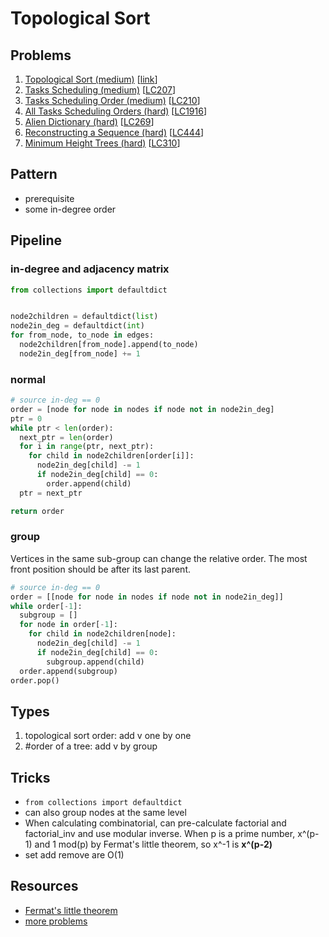 # Topological Sort

## Problems

1. [Topological Sort (medium)]()
[[link](https://www.geeksforgeeks.org/topological-sorting/)]
1. [Tasks Scheduling (medium)]()
[[LC207](https://leetcode.com/problems/course-schedule/)]
1. [Tasks Scheduling Order (medium)]()
[[LC210](https://leetcode.com/problems/course-schedule-ii/)]
1. [All Tasks Scheduling Orders (hard)]()
[[LC1916](https://leetcode.com/problems/count-ways-to-build-rooms-in-an-ant-colony/)]
1. [Alien Dictionary (hard)]()
[[LC269](https://leetcode.com/problems/alien-dictionary/)]
1. [Reconstructing a Sequence (hard)]()
[[LC444](https://leetcode.com/problems/sequence-reconstruction/)]
1. [Minimum Height Trees (hard)]()
[[LC310](https://leetcode.com/problems/minimum-height-trees/)]

## Pattern

- prerequisite
- some in-degree order  

## Pipeline

### in-degree and adjacency matrix
```python
from collections import defaultdict


node2children = defaultdict(list)
node2in_deg = defaultdict(int)
for from_node, to_node in edges:
  node2children[from_node].append(to_node)
  node2in_deg[from_node] += 1
```

### normal
```python
# source in-deg == 0
order = [node for node in nodes if node not in node2in_deg]
ptr = 0
while ptr < len(order):
  next_ptr = len(order)
  for i in range(ptr, next_ptr):
    for child in node2children[order[i]]:
      node2in_deg[child] -= 1
      if node2in_deg[child] == 0:
        order.append(child)
  ptr = next_ptr

return order
```

### group
Vertices in the same sub-group can change the relative order.
The most front position should be after its last parent.
```python
# source in-deg == 0
order = [[node for node in nodes if node not in node2in_deg]]
while order[-1]:
  subgroup = []
  for node in order[-1]:
    for child in node2children[node]:
      node2in_deg[child] -= 1
      if node2in_deg[child] == 0:
        subgroup.append(child)
  order.append(subgroup)
order.pop()
```

## Types

1. topological sort order: add v one by one
1. #order of a tree: add v by group

## Tricks

- `from collections import defaultdict`
- can also group nodes at the same level
- When calculating combinatorial, can pre-calculate factorial and factorial_inv and use modular inverse.
When p is a prime number, x^(p-1) and 1 mod(p) by Fermat's little theorem, so x^-1 is **x^(p-2)**
- set add remove are O(1)

## Resources

- [Fermat's little theorem](https://en.wikipedia.org/wiki/Fermat%27s_little_theorem)
- [more problems](https://leetcode.com/tag/topological-sort/)
